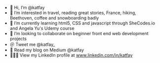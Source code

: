 - 👋 Hi, I’m @katfay
- 👀 I’m interested in travel, reading great stories, France, hiking, Beethoven, coffee and snowboarding badly
- 🌱 I’m currently learning html5, CSS and javascript through SheCodes.io and Angela Yu's Udemy course
- 💞️ I’m looking to collaborate on beginner front end web development projects
- ＠ Tweet me @katfay_ 
- 📝 Read my blog on Medium @katfay
- 👩🏼‍💼 View my LinkedIn profile at www.linkedin.com/in/katfay

<!---
katfay/katfay is a ✨ special ✨ repository because its `README.md` (this file) appears on your GitHub profile.
You can click the Preview link to take a look at your changes.
--->
